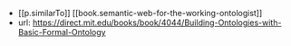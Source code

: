 
- [[p.similarTo]] [[book.semantic-web-for-the-working-ontologist]] 
- url: https://direct.mit.edu/books/book/4044/Building-Ontologies-with-Basic-Formal-Ontology